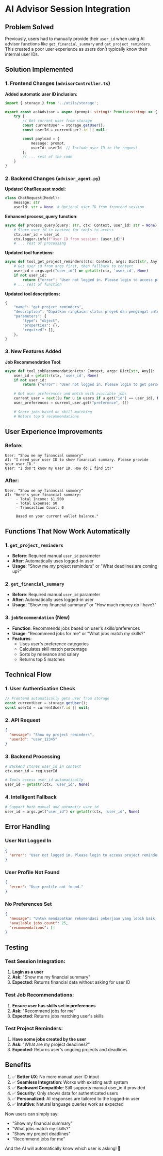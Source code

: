 # AI Advisor Session Integration

## Problem Solved
Previously, users had to manually provide their `user_id` when using AI advisor functions like `get_financial_summary` and `get_project_reminders`. This created a poor user experience as users don't typically know their internal user IDs.

## Solution Implemented

### 1. Frontend Changes (`advisorController.ts`)

**Added automatic user ID inclusion:**
```typescript
import { storage } from '../utils/storage';

export const askAdvisor = async (prompt: string): Promise<string> => {
    try {
        // Get current user from storage
        const currentUser = storage.getUser();
        const userId = currentUser?.id || null;

        const payload = {
            message: prompt,
            userId: userId  // Include user ID in the request
        };
        // ... rest of the code
    }
}
```

### 2. Backend Changes (`advisor_agent.py`)

**Updated ChatRequest model:**
```python
class ChatRequest(Model):
    message: str
    userId: str = None  # Optional user ID from frontend session
```

**Enhanced process_query function:**
```python
async def process_query(query: str, ctx: Context, user_id: str = None) -> str:
    # Store user_id in context for tools to access
    ctx.user_id = user_id
    ctx.logger.info(f"User ID from session: {user_id}")
    # ... rest of processing
```

**Updated tool functions:**
```python
async def tool_get_project_reminders(ctx: Context, args: Dict[str, Any]):
    # Get user_id from args first, then fallback to context
    user_id = args.get("user_id") or getattr(ctx, 'user_id', None)
    if not user_id:
        return {"error": "User not logged in. Please login to access project reminders."}
    # ... rest of function
```

**Updated tool descriptions:**
```python
{
    "name": "get_project_reminders",
    "description": "Dapatkan ringkasan status proyek dan pengingat untuk pengguna yang sedang login. Tidak perlu mengirim user_id karena otomatis menggunakan user yang sedang login.",
    "parameters": {
        "type": "object",
        "properties": {},
        "required": [],
    },
}
```

### 3. New Features Added

**Job Recommendation Tool:**
```python
async def tool_jobRecommendation(ctx: Context, args: Dict[str, Any]):
    user_id = getattr(ctx, 'user_id', None)
    if not user_id:
        return {"error": "User not logged in. Please login to get personalized job recommendations."}
    
    # Get user preferences and match with available jobs
    current_user = next((u for u in users if u.get("id") == user_id), None)
    user_preferences = current_user.get("preference", [])
    
    # Score jobs based on skill matching
    # Return top 5 recommendations
```

## User Experience Improvements

### Before:
```
User: "Show me my financial summary"
AI: "I need your user ID to show financial summary. Please provide your user ID."
User: "I don't know my user ID. How do I find it?"
```

### After:
```
User: "Show me my financial summary"
AI: "Here's your financial summary:
     - Total Income: $1,500
     - Total Expense: $0
     - Transaction Count: 0
     
     Based on your current wallet balance."
```

## Functions That Now Work Automatically

### 1. **`get_project_reminders`**
- **Before**: Required manual `user_id` parameter
- **After**: Automatically uses logged-in user
- **Usage**: "Show me my project reminders" or "What deadlines are coming up?"

### 2. **`get_financial_summary`**
- **Before**: Required manual `user_id` parameter  
- **After**: Automatically uses logged-in user
- **Usage**: "Show my financial summary" or "How much money do I have?"

### 3. **`jobRecommendation` (New)**
- **Function**: Recommends jobs based on user's skills/preferences
- **Usage**: "Recommend jobs for me" or "What jobs match my skills?"
- **Features**: 
  - Uses user's preference categories
  - Calculates skill match percentage
  - Sorts by relevance and salary
  - Returns top 5 matches

## Technical Flow

### 1. User Authentication Check
```typescript
// Frontend automatically gets user from storage
const currentUser = storage.getUser();
const userId = currentUser?.id || null;
```

### 2. API Request
```json
{
  "message": "Show my project reminders",
  "userId": "user_12345"
}
```

### 3. Backend Processing
```python
# Backend stores user_id in context
ctx.user_id = req.userId

# Tools access user_id automatically
user_id = getattr(ctx, 'user_id', None)
```

### 4. Intelligent Fallback
```python
# Support both manual and automatic user_id
user_id = args.get("user_id") or getattr(ctx, 'user_id', None)
```

## Error Handling

### User Not Logged In
```json
{
  "error": "User not logged in. Please login to access project reminders."
}
```

### User Profile Not Found
```json
{
  "error": "User profile not found."
}
```

### No Preferences Set
```json
{
  "message": "Untuk mendapatkan rekomendasi pekerjaan yang lebih baik, silakan lengkapi preferensi skill Anda di profil.",
  "available_jobs_count": 25,
  "recommendations": []
}
```

## Testing

### Test Session Integration:
1. **Login as a user**
2. **Ask**: "Show me my financial summary"
3. **Expected**: Returns financial data without asking for user ID

### Test Job Recommendations:
1. **Ensure user has skills set in preferences**
2. **Ask**: "Recommend jobs for me"
3. **Expected**: Returns jobs matching user's skills

### Test Project Reminders:
1. **Have some jobs created by the user**
2. **Ask**: "What are my project deadlines?"
3. **Expected**: Returns user's ongoing projects and deadlines

## Benefits

1. ✅ **Better UX**: No more manual user ID input
2. ✅ **Seamless Integration**: Works with existing auth system
3. ✅ **Backward Compatible**: Still supports manual user_id if provided
4. ✅ **Security**: Only shows data for authenticated users
5. ✅ **Personalized**: AI responses are tailored to the logged-in user
6. ✅ **Intuitive**: Natural language queries work as expected

Now users can simply say:
- "Show my financial summary"
- "What jobs match my skills?"
- "Show my project deadlines"
- "Recommend jobs for me"

And the AI will automatically know which user is asking! 🎉

